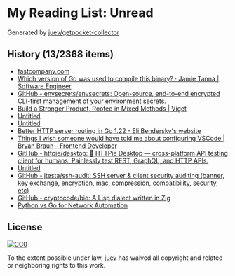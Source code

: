 # My Reading List: Unread

Generated by [juev/getpocket-collector](https://github.com/juev/getpocket-collector)

## History (13/2368 items)

- [fastcompany.com](https://fastcompany.com/90960653/why-people-are-obsessed-with-obsidian-the-indie-darling-of-notetaking-apps)
- [Which version of Go was used to compile this binary? · Jamie Tanna | Software Engineer](https://www.jvt.me/posts/2023/10/14/go-compile-version/)
- [GitHub - envsecrets/envsecrets: Open-source, end-to-end encrypted CLI-first management of your environment secrets.](https://github.com/envsecrets/envsecrets)
- [Build a Stronger Product, Rooted in Mixed Methods | Viget](https://www.viget.com/articles/build-a-stronger-product-rooted-in-mixed-methods/)
- [Untitled](https://strongboxsafe.com/updates/passkeys)
- [Untitled](https://strongboxsafe.com/support)
- [Better HTTP server routing in Go 1.22 - Eli Bendersky's website](https://eli.thegreenplace.net/2023/better-http-server-routing-in-go-122)
- [Things I wish someone would have told me about configuring VSCode | Bryan Braun - Frontend Developer](https://www.bryanbraun.com/2023/08/10/things-i-wish-someone-would-have-told-me-about-configuring-vscode/)
- [GitHub - httpie/desktop: 🚀 HTTPie Desktop — cross-platform API testing client for humans. Painlessly test REST, GraphQL, and HTTP APIs.](https://github.com/httpie/desktop)
- [Untitled](https://lemire.me/blog/2023/10/17/randomness-in-programming-with-go-code)
- [GitHub - jtesta/ssh-audit: SSH server & client security auditing (banner, key exchange, encryption, mac, compression, compatibility, security, etc)](https://github.com/jtesta/ssh-audit)
- [GitHub - cryptocode/bio: A Lisp dialect written in Zig](https://github.com/cryptocode/bio)
- [Python vs Go for Network Automation](https://www.packetcoders.io/python-vs-go-for-network-automation/)

## License

[![CC0](https://mirrors.creativecommons.org/presskit/buttons/88x31/svg/cc-zero.svg)](https://creativecommons.org/publicdomain/zero/1.0/)

To the extent possible under law, [juev](https://github.com/juev) has waived all copyright and related or neighboring rights to this work.

